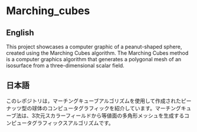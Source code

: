 # Marching_cubes

## English
This project showcases a computer graphic of a peanut-shaped sphere, created using the Marching Cubes algorithm. The Marching Cubes method is a computer graphics algorithm that generates a polygonal mesh of an isosurface from a three-dimensional scalar field.

## 日本語
このレポジトリは，マーチングキューブアルゴリズムを使用して作成されたピーナッツ型の球体のコンピュータグラフィックを紹介しています。マーチングキューブ法は、3次元スカラーフィールドから等値面の多角形メッシュを生成するコンピュータグラフィックスアルゴリズムです。

